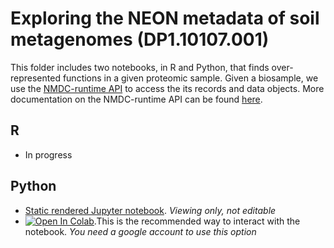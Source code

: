 # Exploring the NEON metadata of soil metagenomes (DP1.10107.001)

This folder includes two notebooks, in R and Python, that finds over-represented functions in a given proteomic sample. Given a biosample, we use the [NMDC-runtime API](https://api.microbiomedata.org/docs#) to access the its records and data objects. More documentation on the NMDC-runtime API can be found [here](https://github.com/microbiomedata/NMDC_documentation/blob/main/docs/howto_guides/api_gui.md).

## R
- In progress

## Python
- [Static rendered Jupyter notebook](https://github.com/microbiomedata/nmdc_notebooks/blob/main/over_representation/python/overrepresentation_notebook.ipynb). _Viewing only, not editable_
- [![Open In Colab](https://colab.research.google.com/assets/colab-badge.svg)](https://colab.research.google.com/github/microbiomedata/nmdc_notebooks/blob/main/over_representation/python/overrepresentation_notebook.ipynb).This is the recommended way to interact with the notebook. _You need a google account to use this option_